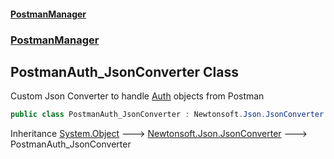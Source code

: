 #### [PostmanManager](PostmanManager.md 'PostmanManager')
### [PostmanManager](PostmanManager.md#PostmanManager 'PostmanManager')

## PostmanAuth_JsonConverter Class

Custom Json Converter to handle [Auth](Auth.md 'PostmanManager.Models.Auth') objects from Postman

```csharp
public class PostmanAuth_JsonConverter : Newtonsoft.Json.JsonConverter
```

Inheritance [System.Object](https://docs.microsoft.com/en-us/dotnet/api/System.Object 'System.Object') &#129106; [Newtonsoft.Json.JsonConverter](https://docs.microsoft.com/en-us/dotnet/api/Newtonsoft.Json.JsonConverter 'Newtonsoft.Json.JsonConverter') &#129106; PostmanAuth_JsonConverter